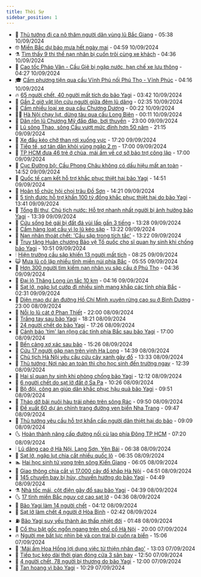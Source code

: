 ```yaml
---
title: Thời Sự
sidebar_position: 1
---
```


<!-- vnexpress-thoi-su:START -->
- 🦒 [Thủ tướng đi ca nô thăm người dân vùng lũ Bắc Giang](https://vnexpress.net/thu-tuong-di-ca-no-tham-nguoi-dan-vung-lu-bac-giang-4791150.html) - 05:38 10/09/2024
- 🤓 [Miền Bắc dự báo mưa hết ngày mai](https://vnexpress.net/du-bao-thoi-tiet-mien-bac-4791167.html) - 04:59 10/09/2024
- ⚗️ [Tìm thấy 9 thi thể nạn nhân bị cuốn trôi cùng xe khách](https://vnexpress.net/tim-thay-9-thi-the-nan-nhan-bi-cuon-troi-cung-xe-khach-4791093.html) - 04:36 10/09/2024
- 🌊 [Cao tốc Pháp Vân - Cầu Giẽ bị ngập nước, hạn chế xe lưu thông](https://vnexpress.net/cao-toc-phap-van-cau-gie-bi-ngap-nuoc-han-che-xe-luu-thong-4791143.html) - 04:27 10/09/2024
- 🎓 [Cấm phương tiện qua cầu Vĩnh Phú nối Phú Thọ - Vĩnh Phúc](https://vnexpress.net/cam-phuong-tien-qua-cau-vinh-phu-noi-phu-tho-vinh-phuc-4791088.html) - 04:16 10/09/2024
- 🔥 [65 người chết, 40 người mất tích do bão Yagi](https://vnexpress.net/65-nguoi-chet-40-nguoi-mat-tich-do-bao-yagi-4791067.html) - 03:42 10/09/2024
- 🦏 [Gần 2 giờ vật lộn cứu người giữa đêm lũ dâng](https://vnexpress.net/gan-2-gio-vat-lon-cuu-nguoi-giua-dem-lu-dang-4791001.html) - 02:35 10/09/2024
- 👺 [Cấm nhiều loại xe qua cầu Chương Dương](https://vnexpress.net/cam-nhieu-loai-xe-qua-cau-chuong-duong-4790990.html) - 00:22 10/09/2024
- 🧑‍🏫 [Hà Nội chạy lụt, dừng tàu qua cầu Long Biên](https://vnexpress.net/ha-noi-chay-lut-4790985.html) - 00:11 10/09/2024
- 🚦 [Dân rốn lũ Chương Mỹ đắp đập, bơi thuyền](https://vnexpress.net/dan-ron-lu-chuong-my-dap-dap-boi-thuyen-4790958.html) - 23:00 09/09/2024
- 🎉 [Lũ sông Thao, sông Cầu vượt mức đỉnh hơn 50 năm](https://vnexpress.net/lu-song-thao-song-cau-vuot-muc-dinh-hon-50-nam-4790931.html) - 21:15 09/09/2024
- 🦒 [Xe đầu kéo chở than rơi xuống vực](https://vnexpress.net/xe-dau-keo-cho-than-roi-xuong-vuc-4790950.html) - 17:20 09/09/2024
- 🤗 [Tiếp tế, sơ tán dân khỏi vùng ngập 2 m](https://vnexpress.net/tiep-te-so-tan-dan-khoi-vung-ngap-2-m-4790939.html) - 17:00 09/09/2024
- 💼 [TP HCM đưa 46 trẻ ở chùa, mái ấm về cơ sở bảo trợ công lập](https://vnexpress.net/tp-hcm-dua-46-tre-o-chua-mai-am-ve-co-so-bao-tro-cong-lap-4790918.html) - 17:00 09/09/2024
- 🤩 [Cục Đường bộ: Cầu Phong Châu không có dấu hiệu mất an toàn](https://vnexpress.net/cuc-duong-bo-cau-phong-chau-khong-co-dau-hieu-mat-an-toan-4790925.html) - 14:52 09/09/2024
- 🤡 [Quốc tế cam kết hỗ trợ khắc phục thiệt hại bão Yagi](https://vnexpress.net/quoc-te-cam-ket-ho-tro-khac-phuc-thiet-hai-bao-yagi-4790614.html) - 14:51 09/09/2024
- 💯 [Hoãn tổ chức hội chọi trâu Đồ Sơn](https://vnexpress.net/hoan-to-chuc-hoi-choi-trau-do-son-4790920.html) - 14:21 09/09/2024
- 👺 [5 tỉnh được hỗ trợ khẩn 100 tỷ đồng khắc phục thiệt hại do bão Yagi](https://vnexpress.net/5-tinh-duoc-ho-tro-khan-100-ty-dong-khac-phuc-thiet-hai-do-bao-yagi-4790933.html) - 13:41 09/09/2024
- 🌮 [Tổng Bí thư, Chủ tịch nước: Hỗ trợ nhanh nhất người bị ảnh hưởng bão Yagi](https://vnexpress.net/tong-bi-thu-chu-tich-nuoc-ho-tro-nhanh-nhat-nguoi-bi-anh-huong-bao-yagi-4790926.html) - 13:39 09/09/2024
- 🥸 [Cứu sống bé gái bị đất đá vùi lấp gần 3 tiếng](https://vnexpress.net/cuu-song-be-gai-bi-dat-da-vui-lap-gan-3-tieng-4790928.html) - 13:28 09/09/2024
- 🐻 [Cấm hàng loạt cầu vì lo lũ kéo sập](https://vnexpress.net/cam-hang-loat-cau-vi-lo-lu-keo-sap-4790923.html) - 13:22 09/09/2024
- 👀 [Nạn nhân thoát chết: &#39;Cầu sập trong tích tắc&#39;](https://vnexpress.net/nan-nhan-thoat-chet-cau-sap-trong-tich-tac-4790905.html) - 13:22 09/09/2024
- 🤔 [Truy tặng Huân chương Bảo vệ Tổ quốc cho sĩ quan hy sinh khi chống bão Yagi](https://vnexpress.net/truy-tang-huan-chuong-bao-ve-to-quoc-cho-si-quan-hy-sinh-khi-chong-bao-yagi-4790899.html) - 10:51 09/09/2024
- 🕯 [Hiện trường cầu sập khiến 13 người mất tích](https://vnexpress.net/hien-truong-cau-sap-khien-13-nguoi-mat-tich-4790790.html) - 08:25 09/09/2024
- 😺 [Mưa lũ cô lập nhiều tỉnh miền núi phía Bắc](https://vnexpress.net/mua-lu-co-lap-nhieu-tinh-mien-nui-phia-bac-4790702.html) - 05:55 09/09/2024
- 🦆 [Hơn 300 người tìm kiếm nạn nhân vụ sập cầu ở Phú Thọ](https://vnexpress.net/sap-cap-phong-chau-o-phu-tho-4790721.html) - 04:36 09/09/2024
- 🧰 [Đại lộ Thăng Long ùn tắc 10 km](https://vnexpress.net/dai-lo-thang-long-un-tac-10-km-4790656.html) - 04:16 09/09/2024
- 🦍 [Sạt lở, ngập lụt cướp đi nhiều sinh mạng khắp các tỉnh phía Bắc](https://vnexpress.net/hau-qua-bao-yagi-4790589.html) - 02:31 09/09/2024
- 🧰 [Diện mạo dự án đường Hồ Chí Minh xuyên rừng cao su ở Bình Dương](https://vnexpress.net/dien-mao-du-an-duong-ho-chi-minh-xuyen-rung-cao-su-o-binh-duong-4787867.html) - 23:00 08/09/2024
- 💃 [Nỗi lo lũ cát ở Phan Thiết](https://vnexpress.net/noi-lo-lu-cat-o-phan-thiet-4789968.html) - 22:00 08/09/2024
- 🧰 [Trắng tay sau bão Yagi](https://vnexpress.net/trang-tay-sau-bao-yagi-4790511.html) - 18:21 08/09/2024
- 🚀 [24 người chết do bão Yagi](https://vnexpress.net/24-nguoi-chet-do-bao-yagi-4790527.html) - 17:26 08/09/2024
- 🎊 [Cảnh báo &#39;tím&#39; lan rộng các tỉnh phía Bắc sau bão Yagi](https://vnexpress.net/canh-bao-tim-lan-rong-cac-tinh-phia-bac-sau-bao-yagi-4790448.html) - 17:00 08/09/2024
- 🤭 [Bến cảng xơ xác sau bão](https://vnexpress.net/ben-cang-xo-xac-sau-bao-4790505.html) - 15:26 08/09/2024
- 🤗 [Cứu 17 người gặp nạn trên vịnh Hạ Long](https://vnexpress.net/cuu-17-nguoi-gap-nan-tren-vinh-ha-long-4790510.html) - 14:39 08/09/2024
- 🌈 [Chủ tịch Hà Nội yêu cầu cứu cây xanh gãy đổ](https://vnexpress.net/chu-tich-ha-noi-yeu-cau-cuu-cay-xanh-gay-do-4790498.html) - 13:33 08/09/2024
- 🦣 [Thủ tướng: Nơi nào an toàn thì cho học sinh đến trường ngay](https://vnexpress.net/thu-tuong-noi-nao-an-toan-thi-cho-hoc-sinh-den-truong-ngay-4790484.html) - 12:39 08/09/2024
- 🎡 [Hai sĩ quan hy sinh khi phòng chống bão Yagi](https://vnexpress.net/hai-si-quan-hy-sinh-khi-phong-chong-bao-yagi-4790487.html) - 12:12 08/09/2024
- 🦏 [6 người chết do sạt lở đất ở Sa Pa](https://vnexpress.net/6-nguoi-chet-do-sat-lo-dat-o-sa-pa-4790475.html) - 10:26 08/09/2024
- 🎊 [Bộ đội, công an giúp dân khắc phục hậu quả bão Yagi](https://vnexpress.net/bo-doi-cong-an-giup-dan-khac-phuc-hau-qua-bao-yagi-4790269.html) - 09:51 08/09/2024
- 🫶 [Tháo dỡ bãi nuôi hàu trái phép trên sông Rác](https://vnexpress.net/thao-do-bai-nuoi-hau-trai-phep-tren-song-rac-4790455.html) - 09:50 08/09/2024
- 🤔 [Đề xuất 60 dự án chỉnh trang đường ven biển Nha Trang](https://vnexpress.net/de-xuat-60-du-an-chinh-trang-duong-ven-bien-nha-trang-4790453.html) - 09:47 08/09/2024
- 🤠 [Thủ tướng yêu cầu hỗ trợ khẩn cấp người dân thiệt hại do bão](https://vnexpress.net/thu-tuong-yeu-cau-ho-tro-khan-cap-nguoi-dan-thiet-hai-do-bao-4790454.html) - 09:09 08/09/2024
- 🌜 [Hoàn thành nâng cấp đường nối cù lao phía Đông TP HCM](https://vnexpress.net/hoan-thanh-nang-cap-duong-noi-cu-lao-phia-dong-tp-hcm-4790430.html) - 07:20 08/09/2024
- 🕯 [Lũ dâng cao ở Hà Nội, Lạng Sơn, Yên Bái](https://vnexpress.net/lu-dang-cao-o-ha-noi-lang-son-yen-bai-4790417.html) - 06:38 08/09/2024
- 🤔 [Sạt lở, ngập lụt chia cắt nhiều quốc lộ](https://vnexpress.net/sat-lo-ngap-lut-chia-cat-nhieu-quoc-lo-4790388.html) - 06:35 08/09/2024
- 🏊 [Hai học sinh tử vong trên sông Kiến Giang](https://vnexpress.net/hai-hoc-sinh-tu-vong-tren-song-kien-giang-4790393.html) - 06:05 08/09/2024
- 🌮 [Giao thông chia cắt vì 17.000 cây đổ khắp Hà Nội](https://vnexpress.net/giao-thong-chia-cat-vi-17-000-cay-do-khap-ha-noi-4790379.html) - 04:51 08/09/2024
- 🫣 [145 chuyến bay bị hủy, chuyển hướng do bão Yagi](https://vnexpress.net/145-chuyen-bay-bi-huy-chuyen-huong-do-bao-yagi-4790373.html) - 04:49 08/09/2024
- ⚗️ [Nhà tốc mái, cột điện gãy đổ sau bão Yagi](https://vnexpress.net/nha-toc-mai-cot-dien-gay-do-sau-bao-yagi-4790372.html) - 04:39 08/09/2024
- 🌜 [17 tỉnh miền Bắc nguy cơ cao sạt lở](https://vnexpress.net/17-tinh-mien-bac-nguy-co-cao-sat-lo-4790374.html) - 04:36 08/09/2024
- 🌁 [Bão Yagi làm 14 người chết](https://vnexpress.net/bao-yagi-lam-14-nguoi-chet-4790367.html) - 04:12 08/09/2024
- 🐲 [Sạt lở làm chết 4 người ở Hòa Bình](https://vnexpress.net/sat-lo-lam-chet-4-nguoi-o-hoa-binh-4790346.html) - 02:42 08/09/2024
- ⛽️ [Bão Yagi suy yếu thành áp thấp nhiệt đới](https://vnexpress.net/bao-yagi-suy-yeu-thanh-ap-thap-nhiet-doi-4790305.html) - 01:48 08/09/2024
- 🗽 [Cổ thụ bật gốc ngổn ngang trên phố cổ Hà Nội](https://vnexpress.net/co-thu-bat-goc-ngon-ngang-tren-pho-co-ha-noi-4790311.html) - 20:00 07/09/2024
- 🔥 [Người mẹ bất lực nhìn bè và con trai bị cuốn ra biển](https://vnexpress.net/nguoi-me-bat-luc-nhin-be-va-con-trai-bi-cuon-ra-bien-4790293.html) - 15:06 07/09/2024
- 💯 [&#39;Mái ấm Hoa Hồng lợi dụng việc từ thiện nhân đạo&#39;](https://vnexpress.net/mai-am-hoa-hong-loi-dung-viec-tu-thien-nhan-dao-4790251.html) - 13:03 07/09/2024
- 🦆 [Tiếp tục kéo dài thời gian đóng cửa 3 sân bay](https://vnexpress.net/tiep-tuc-keo-dai-thoi-gian-dong-cua-3-san-bay-4790260.html) - 12:50 07/09/2024
- 🫣 [4 người chết, 78 người bị thương do bão Yagi](https://vnexpress.net/4-nguoi-chet-78-nguoi-bi-thuong-do-bao-yagi-4790254.html) - 12:00 07/09/2024
- 🤡 [Tan hoang vì bão Yagi](https://vnexpress.net/tan-hoang-vi-bao-yagi-4790233.html) - 10:29 07/09/2024<!-- vnexpress-thoi-su:END -->